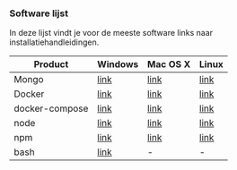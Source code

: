 ### Software lijst
In deze lijst vindt je voor de meeste software links naar installatiehandleidingen.

| Product | Windows | Mac OS X | Linux |
|---------|---------|----------|-------|
|   Mongo      | [link](https://docs.mongodb.com/manual/installation/) | [link](https://docs.mongodb.com/manual/installation/)  |   [link](https://docs.mongodb.com/manual/installation/)      |
|  Docker   |  [link](https://docs.docker.com/toolbox/toolbox_install_windows/)       |    [link](https://docs.docker.com/docker-for-mac/install/)      |   [link](https://docs.docker.com/engine/installation/linux/docker-ce/ubuntu/)    |
|   docker-compose      |   [link](https://docs.docker.com/compose/install/)      |   [link](https://docs.docker.com/compose/install/)       |  [link](https://docs.docker.com/compose/install/)      |
|node|  [link](http://blog.teamtreehouse.com/install-node-js-npm-windows)       |     [link](http://nodesource.com/blog/installing-nodejs-tutorial-mac-os-x/)     |  [link](https://nodejs.org/en/download/package-manager/)     |
|npm|  [link](https://www.npmjs.com/package/npm)       |   [link](https://www.npmjs.com/package/npm)       |    [link](https://www.npmjs.com/package/npm)   |
|    bash     |   [link](https://www.howtogeek.com/249966/how-to-install-and-use-the-linux-bash-shell-on-windows-10/)      |    -      |    -   |


<!--
    |         |         |          |       |
    |         |         |          |       |
-->

